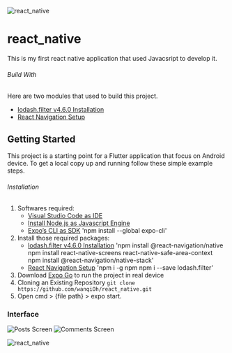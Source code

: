 ![react_native](https://firebasestorage.googleapis.com/v0/b/rentalapp-fa5bd.appspot.com/o/images%2Freact_native.png?alt=media&token=5d5766b0-6e02-444d-9136-0223f5811757)
# react_native

This is my first react native application that used Javacsript to develop it.

###### Build With
Here are two modules that used to build this project.
- [lodash.filter v4.6.0 Installation](https://www.npmjs.com/package/lodash.filter)
- [React Navigation Setup](https://reactnavigation.org/docs/getting-started)

## Getting Started

This project is a starting point for a Flutter application that focus on Android device. To get a local copy up and running follow these simple example steps.

###### Installation
1. Softwares required:
   - [Visual Studio Code as IDE](https://code.visualstudio.com/download)
   - [Install Node.js as Javascript Engine](https://nodejs.org/en/download/)
   - [Expo’s CLI as SDK](https://expo.dev/tools)
      'npm install --global expo-cli'
2. Install those required packages:
   - [lodash.filter v4.6.0 Installation](https://www.npmjs.com/package/lodash.filter)
      'npm install @react-navigation/native
      npm install react-native-screens react-native-safe-area-context
      npm install @react-navigation/native-stack'
   - [React Navigation Setup](https://reactnavigation.org/docs/getting-started)
      'npm i -g npm
      npm i --save lodash.filter'
3. Download [Expo Go](https://play.google.com/store/apps/details?id=host.exp.exponent&referrer=www) to run the project in real device
3. Cloning an Existing Repository `git clone https://github.com/wanqiOh/react_native.git`
4. Open cmd > {file path} > expo start.

### Interface
![Posts Screen](https://firebasestorage.googleapis.com/v0/b/rentalapp-fa5bd.appspot.com/o/images%2FWhatsApp%20Image%202021-10-06%20at%204.52.14%20PM.jpeg?alt=media&token=a8f39796-b3b8-4b87-9bfe-c7c5b0a03233)
![Comments Screen](https://firebasestorage.googleapis.com/v0/b/rentalapp-fa5bd.appspot.com/o/images%2FWhatsApp%20Image%202021-10-06%20at%204.52.14%20PM%20(1).jpeg?alt=media&token=3b48feeb-5911-4bcf-98ef-3703333e29ba)

![react_native](https://firebasestorage.googleapis.com/v0/b/rentalapp-fa5bd.appspot.com/o/images%2Freact_native.png?alt=media&token=5d5766b0-6e02-444d-9136-0223f5811757)
